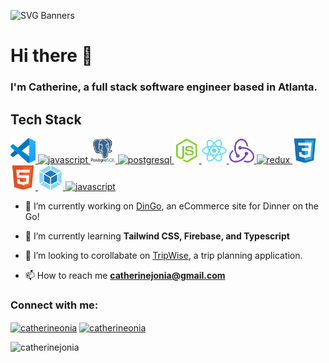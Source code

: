 ![SVG Banners](https://svg-banners.vercel.app/api?type=typeWriter&text1=Catherine%20Onia%20👩🏻‍💻&width=800&height=400)

<h1>Hi there 👋</h1>
<h3>I'm Catherine, a full stack software engineer based in Atlanta.</h3>

## Tech Stack
<p> 
<a href="https://code.visualstudio.com/">
<img src="https://github.com/devicons/devicon/blob/master/icons/vscode/vscode-original.svg" alt="vscode" width="40" height="40"/>
<a>
<a href="https://developer.mozilla.org/en-US/docs/Web/JavaScript"> 
<img src="https://user-images.githubusercontent.com/48143100/163075516-9b38424a-eec9-411f-8718-6facb953d642.png" alt="javascript" width="40" height="40"/> </a>
<a href="https://www.postgresql.org">
<img src="https://raw.githubusercontent.com/devicons/devicon/master/icons/postgresql/postgresql-original-wordmark.svg" alt="postgresql" width="40" height="40"/>
<a href="https://www.sequelize](https://sequelize.org/">
<img src="https://user-images.githubusercontent.com/48143100/163075611-a24477b9-2c48-462b-9dd5-64ef73f356e3.png" alt="postgresql" width="40" height="40"/>
</a>
<a href="https://nodejs.org"> 
<img src="https://github.com/devicons/devicon/blob/master/icons/nodejs/nodejs-original.svg" alt="nodejs" width="40" height="40"/> 
</a> 
<a href="https://reactjs.org/"> 
<img src="https://github.com/devicons/devicon/blob/master/icons/react/react-original.svg" alt="react" width="40" height="40"/> 
</a>
<a href="https://redux.js.org">
<img src="https://raw.githubusercontent.com/devicons/devicon/master/icons/redux/redux-original.svg" alt="redux" width="40" height="40"/>
</a>
<a href="https://mui.com/">
<img src="https://user-images.githubusercontent.com/48143100/163075600-bcf5197c-33fa-4d61-933f-1eb82cf4807f.png" alt="redux" width="40" height="40"/>
</a>
<a href="https://www.w3schools.com/css/"> 
<img src="https://github.com/devicons/devicon/blob/master/icons/css3/css3-original.svg" alt="css3" width="40" height="40"/> 
</a> 
<a href="https://www.w3.org/html/">
<img src="https://github.com/devicons/devicon/blob/master/icons/html5/html5-original.svg" alt="html5" width="40" height="40"/> 
</a> 
<a href="https://webpack.js.org/">
<img src="https://github.com/devicons/devicon/blob/master/icons/webpack/webpack-original.svg" alt="html5" width="40" height="40"/> 
</a> 
<a href="https://github.com/"> 
<img src="https://user-images.githubusercontent.com/3369400/139447912-e0f43f33-6d9f-45f8-be46-2df5bbc91289.png" alt="javascript" width="40" height="40"/> 
</a>
</p>
  

- 🔭 I’m currently working on [DinGo](github.com/catherinejonia/dingo), an eCommerce site for Dinner on the Go! 

- 🌱 I’m currently learning **Tailwind CSS, Firebase, and Typescript**

- 👯 I’m looking to corollabate on [TripWise](github.com/catherinejonia/tripwise), a trip planning application.

- 📫 How to reach me **catherinejonia@gmail.com**

<h3>Connect with me:</h3>
<p>
<a href="https://linkedin.com/in/catherineonia" target="blank"><img align="center" src="https://raw.githubusercontent.com/rahuldkjain/github-profile-readme-generator/master/src/images/icons/Social/linked-in-alt.svg" alt="catherineonia" height="30" width="40" /></a>
<a href="https://medium.com/catherineonia" target="blank"><img align="center" src="https://raw.githubusercontent.com/rahuldkjain/github-profile-readme-generator/master/src/images/icons/Social/medium.svg" alt="catherineonia" height="30" width="40" /></a>
</p>


<p align="left"> <img src="https://komarev.com/ghpvc/?username=catherinejonia&label=Profile%20views&color=0e75b6&style=flat" alt="catherinejonia" /> </p>
